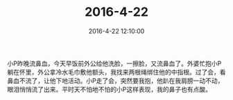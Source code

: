 ﻿---
title: "2016-4-22"
date: 2016-4-22 12:10:00
tags:
categories: 爸爸
---
小P昨晚流鼻血，今天早饭前外公给他洗脸，一擦脸，又流鼻血了。外婆忙抱小P躺在怀里，外公拿冷水毛巾敷他额头，我找来两根绳绑住他的中指根。过了会，看鼻血不流了，让他下地活动。小P走了会，突然要我抱，他趴在我肩膀一动不动，眼泪悄悄流了出来。平时天不怕地不怕的小P这样表现，我的鼻子也有点酸。 ​​​​ 